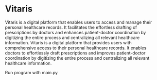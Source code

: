 # Vitaris

Vitaris is a digital platform that enables users to access and manage their personal healthcare records. It facilitates the effortless drafting of prescriptions by doctors and enhances patient-doctor coordination by digitizing the entire process and centralizing all relevant healthcare information. Vitaris is a digital platform that provides users with comprehensive access to their personal healthcare records. It enables doctors to effortlessly draft prescriptions and improves patient-doctor coordination by digitizing the entire process and centralizing all relevant healthcare information.

Run program with main.py
